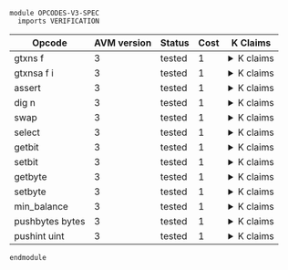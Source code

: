 ```k
module OPCODES-V3-SPEC
  imports VERIFICATION
```

<table>

<thead>
<tr><th> Opcode </th><th> AVM version </th><th> Status </th><th> Cost </th><th> K Claims </th></tr>
</thead>

<tbody>

<!----------------------------------------------------------------------------->

<tr><td> gtxns f </td><td> 3 </td><td> tested </td><td> 1 </td>
<td><details>
<summary>K claims</summary>

```k
  claim <k> gtxns Sender => . </k>
        <stack> 1 : XS => normalize(ADDR) : XS </stack>
        <stacksize> S </stacksize>
        <currentTx> "1" </currentTx>
        <transaction>
          <txID> "1" </txID>
          <groupID> "0" </groupID>
          <groupIdx> 0 </groupIdx>
          ...
        </transaction>
        <transaction>
          <txID> "2" </txID>
          <typeEnum> @ appl </typeEnum>
          <groupID> "0" </groupID>
          <groupIdx> 1 </groupIdx>
          <sender> ADDR:Bytes </sender>
          ...
        </transaction>
        <txnIndexMapGroup>
          <txnIndexMapGroupKey> "0" </txnIndexMapGroupKey>
          <txnIndexMapGroupValues> (0 |-> "1") (1 |-> "2") ... </txnIndexMapGroupValues>
        </txnIndexMapGroup>
    requires S <Int 1000
```
</details>
</td></tr>

<!----------------------------------------------------------------------------->

<tr><td> gtxnsa f i </td><td> 3 </td><td> tested </td><td> 1 </td>
<td><details>
<summary>K claims</summary>

```k
  claim <k> gtxnsa ApplicationArgs 1 => . </k>
        <stack> 1 : XS => 2 : XS </stack>
        <stacksize> S </stacksize>
        <currentTx> "1" </currentTx>
        <transaction>
          <txID> "1" </txID>
          <groupID> "0" </groupID>
          <groupIdx> 0 </groupIdx>
          ...
        </transaction>
        <transaction>
          <txID> "2" </txID>
          <typeEnum> @ appl </typeEnum>
          <groupID> "0" </groupID>
          <groupIdx> 1 </groupIdx>
          <applicationArgs> 1 2 3 </applicationArgs>
          ...
        </transaction>
        <txnIndexMapGroup>
          <txnIndexMapGroupKey> "0" </txnIndexMapGroupKey>
          <txnIndexMapGroupValues> (0 |-> "1") (1 |-> "2") ... </txnIndexMapGroupValues>
        </txnIndexMapGroup>
    requires S <Int 1000
```
</details>
</td></tr>

<!----------------------------------------------------------------------------->

<tr><td> assert </td><td> 3 </td><td> tested </td><td> 1 </td>
<td><details>
<summary>K claims</summary>

```k
  claim <k> assert => . </k>
        <stack> 0 : _ </stack>
        <returncode> _ => 3 </returncode>
        <returnstatus> _ => "Failure - panic: assertion violation" </returnstatus>
        <paniccode> _ => 24 </paniccode>

  claim <k> assert => . </k>
        <stack> N : XS => XS </stack>
        <stacksize> S => S -Int 1 </stacksize>
        <returncode> _ </returncode>
        <returnstatus> _ </returnstatus>
    requires N >=Int 1
```
</details>
</td></tr>

<!----------------------------------------------------------------------------->

<tr><td> dig n </td><td> 3 </td><td> tested </td><td> 1 </td>
<td><details>
<summary>K claims</summary>

```k
  claim <k> dig 3 => . </k>
        <stack> 4 : 5 : 6 : 7 : 8 : XS => 7 : 4 : 5 : 6 : 7: 8 : XS </stack>
        <stacksize> S => S +Int 1 </stacksize>
    requires S <Int 1000 andBool S >=Int 6
```
</details>
</td></tr>

<!----------------------------------------------------------------------------->

<tr><td> swap </td><td> 3 </td><td> tested </td><td> 1 </td>
<td><details>
<summary>K claims</summary>

```k
  claim <k> swap => . </k>
        <stack> 3 : 5 : XS => 5 : 3 : XS </stack>
```
</details>
</td></tr>

<!----------------------------------------------------------------------------->

<tr><td> select </td><td> 3 </td><td> tested </td><td> 1 </td>
<td><details>
<summary>K claims</summary>

```k
  claim <k> select => . </k>
        <stack> 1 : A : _ : XS => A : XS </stack>
        <stacksize> S => S -Int 2 </stacksize>

  claim <k> select => . </k>
        <stack> 0 : _ : B : XS => B : XS </stack>
        <stacksize> S => S -Int 2 </stacksize>
```
</details>
</td></tr>

<!----------------------------------------------------------------------------->

<tr><td> getbit </td><td> 3 </td><td> tested </td><td> 1 </td>
<td><details>
<summary>K claims</summary>

```k
  claim <k> getbit => . </k>
        <stack> 0 : b"\x0f" : XS => 0 : XS </stack>
        <stacksize> S => S -Int 1 </stacksize>

  claim <k> getbit => . </k>
        <stack> 3 : b"\x0f" : XS => 0 : XS </stack>
        <stacksize> S => S -Int 1 </stacksize>

  claim <k> getbit => . </k>
        <stack> 5 : b"\x0f" : XS => 1 : XS </stack>
        <stacksize> S => S -Int 1 </stacksize>

  claim <k> getbit => . </k>
        <stack> 7 : b"\x0f" : XS => 1 : XS </stack>
        <stacksize> S => S -Int 1 </stacksize>
```
</details>
</td></tr>

<!----------------------------------------------------------------------------->

<tr><td> setbit </td><td> 3 </td><td> tested </td><td> 1 </td>
<td><details>
<summary>K claims</summary>

```k
  claim <k> setbit => . </k>
        <stack> 1 : 0 : b"\x0f" : XS => b"\x8f" : XS </stack>
        <stacksize> S => S -Int 2 </stacksize>
```
</details>
</td></tr>

<!----------------------------------------------------------------------------->

<tr><td> getbyte </td><td> 3 </td><td> tested </td><td> 1 </td>
<td><details>
<summary>K claims</summary>

```k
  claim <k> getbyte => . </k>
        <stack> 3 : b"abc\x0fd" : XS => 15 : XS </stack>
        <stacksize> S => S -Int 1 </stacksize>
```
</details>
</td></tr>

<!----------------------------------------------------------------------------->

<tr><td> setbyte </td><td> 3 </td><td> tested </td><td> 1 </td>
<td><details>
<summary>K claims</summary>

```k
  claim <k> setbyte => . </k>
        <stack> 4 : 3 : b"abc\x0fd" : XS => b"abc\x04d" : XS </stack>
        <stacksize> S => S -Int 2 </stacksize>
```
</details>
</td></tr>

<!----------------------------------------------------------------------------->

<tr><td> min_balance </td><td> 3 </td><td> tested </td><td> 1 </td>
<td><details>
<summary>K claims</summary>

```k
  claim <k> min_balance => . </k>
        <stack> normalize(ADDR:Bytes) : XS => MIN_BAL : XS </stack>
        <currentTx> TX_ID </currentTx>
        <transaction>
          <txID> TX_ID </txID>
          <sender> ADDR </sender>
          <typeEnum> @ appl </typeEnum>
          ...
        </transaction>
        <account>
          <address> ADDR </address>
          <minBalance> MIN_BAL </minBalance>
          ...
        </account>
```
</details>
</td></tr>

<!----------------------------------------------------------------------------->

<tr><td> pushbytes bytes </td><td> 3 </td><td> tested </td><td> 1 </td>
<td><details>
<summary>K claims</summary>

```k
  claim <k> pushbytes "123" => . </k>
        <stack> XS => b"123" : XS </stack>
        <stacksize> S => S +Int 1 </stacksize>
    requires S <Int 1000
```
</details>
</td></tr>

<!----------------------------------------------------------------------------->

<tr><td> pushint uint </td><td> 3 </td><td> tested </td><td> 1 </td>
<td><details>
<summary>K claims</summary>

```k
  claim <k> pushint 321 => . </k>
        <stack> XS => 321 : XS </stack>
        <stacksize> S => S +Int 1 </stacksize>
    requires S <Int 1000
```
</details>
</td></tr>

<!----------------------------------------------------------------------------->

</tbody>
</table>

```k
endmodule
```
